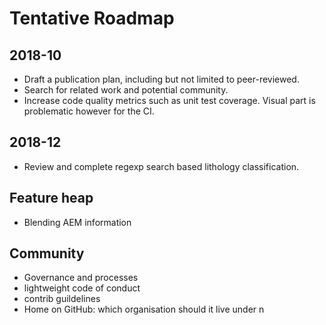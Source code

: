 # Tentative Roadmap

## 2018-10

* Draft a publication plan, including but not limited to peer-reviewed.
* Search for related work and potential community.
* Increase code quality metrics such as unit test coverage. Visual part is problematic however for the CI.

## 2018-12

* Review and complete regexp search based lithology classification.

## Feature heap

* Blending AEM information

## Community

* Governance and processes
* lightweight code of conduct
* contrib guildelines
* Home on GitHub: which organisation should it live under
n